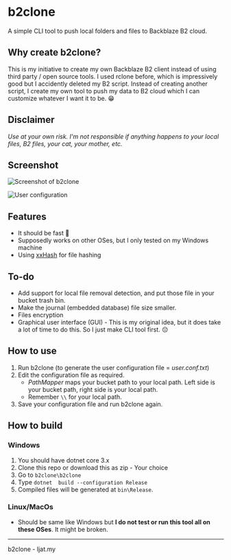 # b2clone

A simple CLI tool to push local folders and files to Backblaze B2 cloud.

## Why create b2clone?

This is my initiative to create my own Backblaze B2 client instead of using third party / open source tools. I used rclone before, which is impressively good but I accidently deleted my B2 script. Instead of creating another script, I create my own tool to push my data to B2 cloud which I can customize whatever I want it to be. 😁 

## Disclaimer

*Use at your own risk. I'm not responsible if anything happens to your local files, B2 files, your cat, your mother, etc.*

## Screenshot

![Screenshot of b2clone](https://f001.backblazeb2.com/file/public-cloud/Pictures/Github/b2clone/Screenshot+2020-10-18+213809.png)

![User configuration](https://f001.backblazeb2.com/file/public-cloud/Pictures/Github/b2clone/Screenshot+2020-10-18+213908.png)

## Features

* It should be fast 🤣
* Supposedly works on other OSes, but I only tested on my Windows machine
* Using [xxHash](https://github.com/Cyan4973/xxHash) for file hashing

## To-do

* Add support for local file removal detection, and put those file in your bucket trash bin.
* Make the journal (embedded database) file size smaller.
* Files encryption
* Graphical user interface (GUI) - This is my original idea, but it does take a lot of time to do this. So I just make CLI tool first. 😔

## How to use

1. Run b2clone (to generate the user configuration file = *user.conf.txt*)
2. Edit the configuration file as required.
	* *PathMapper* maps your bucket path to your local path. Left side is your bucket path, right side is your local path.
	* Remember `\\` for your local path.
3. Save your configuration file and run b2clone again.

## How to build

### Windows

1. You should have dotnet core 3.x
2. Clone this repo or download this as zip - Your choice
3. Go to `b2clone\b2clone`
4. Type `dotnet  build --configuration Release`
5. Compiled files will be generated at `bin\Release`.

### Linux/MacOs

* Should be same like Windows but **I do not test or run this tool all on these OSes**. It might be broken.

---
b2clone - Ijat.my
